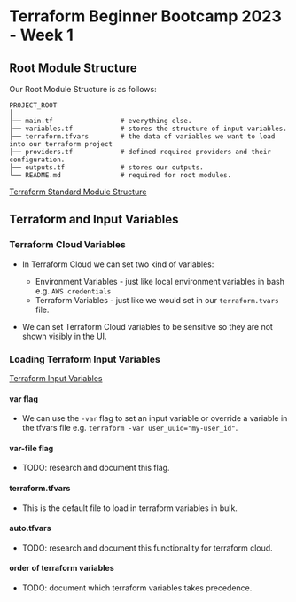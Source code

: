 # Terraform Beginner Bootcamp 2023 - Week 1

## Root Module Structure

Our Root Module Structure is as follows:

```
PROJECT_ROOT
│
├── main.tf                 # everything else.
├── variables.tf            # stores the structure of input variables.
├── terraform.tfvars        # the data of variables we want to load into our terraform project
├── providers.tf            # defined required providers and their configuration.
├── outputs.tf              # stores our outputs.
└── README.md               # required for root modules.
```

[Terraform Standard Module Structure](https://developer.hashicorp.com/terraform/language/modules/develop/structure)

## Terraform and Input Variables

### Terraform Cloud Variables

- In Terraform Cloud we can set two kind of variables:
  - Environment Variables - just like local environment variables in bash e.g. `AWS credentials`
  - Terraform Variables - just like we would set in our `terraform.tvars` file.

- We can set Terraform Cloud variables to be sensitive so they are not shown visibly in the UI.

### Loading Terraform Input Variables

[Terraform Input Variables](https://developer.hashicorp.com/terraform/language/values/variables)

#### var flag

- We can use the `-var` flag to set an input variable or override a variable in the tfvars file e.g. `terraform -var user_uuid="my-user_id"`.

#### var-file flag

- TODO: research and document this flag.

#### terraform.tfvars

- This is the default file to load in terraform variables in bulk.

#### auto.tfvars

- TODO: research and document this functionality for terraform cloud.

#### order of terraform variables

- TODO: document which terraform variables takes precedence. 